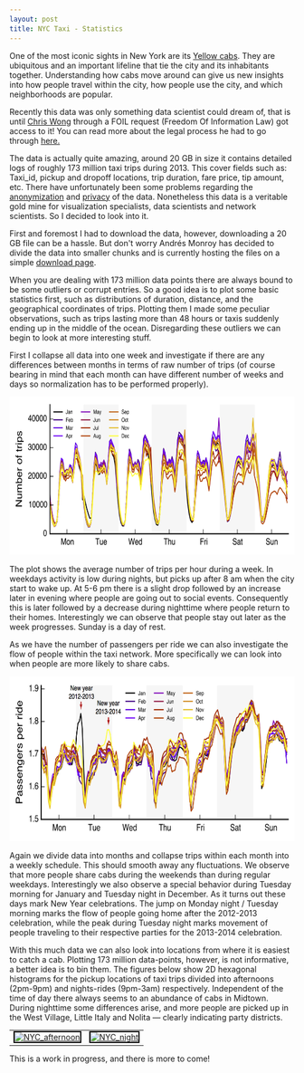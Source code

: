 ```yaml
---
layout: post
title: NYC Taxi - Statistics
---
```


One of the most iconic sights in New York are its <a title="Yellow cabs" href="http://upload.wikimedia.org/wikipedia/commons/0/07/Yellow_cabs_2.jpg">Yellow cabs</a>. They are ubiquitous and an important lifeline that tie the city and its inhabitants together. Understanding how cabs move around can give us new insights into how people travel within the city, how people use the city, and which neighborhoods are popular.

Recently this data was only something data scientist could dream of, that is until <a title="chris wong" href="http://chriswhong.com/">Chris Wong</a> through a FOIL request (Freedom Of Information Law) got access to it! You can read more about the legal process he had to go through <a title="legal process" href="http://chriswhong.com/open-data/foil_nyc_taxi/">here.</a>

The data is actually quite amazing, around 20 GB in size it contains detailed logs of roughly 173 million taxi trips during 2013. This cover fields such as: Taxi_id, pickup and dropoff locations, trip duration, fare price, tip amount, etc. There have unfortunately been some problems regarding the <a title="de-anonymization" href="https://medium.com/@vijayp/of-taxis-and-rainbows-f6bc289679a1">anonymization</a> and <a title="spying on celebrities" href="http://www.ibtimes.com/spying-celebrities-nyc-taxi-metadata-exposes-celeb-locations-strip-club-clients-1696744">privacy</a> of the data. Nonetheless this data is a veritable gold mine for visualization specialists, data scientists and network scientists. So I decided to look into it.

First and foremost I had to download the data, however, downloading a 20 GB file can be a hassle. But don't worry Andrés Monroy has decided to divide the data into smaller chunks and is currently hosting the files on a simple <a title="taxi data" href="http://www.andresmh.com/nyctaxitrips/">download page</a>.

When you are dealing with 173 million data points there are always bound to be some outliers or corrupt entries. So a good idea is to plot some basic statistics first, such as distributions of duration, distance, and the geographical coordinates of trips. Plotting them I made some peculiar observations, such as trips lasting more than 48 hours or taxis suddenly ending up in the middle of the ocean. Disregarding these outliers we can begin to look at more interesting stuff.

First I collapse all data into one week and investigate if there are any differences between months in terms of raw number of trips (of course bearing in mind that each month can have different number of weeks and days so normalization has to be performed properly).

<a href="/images/2015/trips.png"><img src="/images/2015/trips.png" alt="trips" width="660" height="279" /></a>

The plot shows the average number of trips per hour during a week. In weekdays activity is low during nights, but picks up after 8 am when the city start to wake up. At 5-6 pm there is a slight drop followed by an increase later in evening where people are going out to social events. Consequently this is later followed by a decrease during nighttime where people return to their homes. Interestingly we can observe that people stay out later as the week progresses. Sunday is a day of rest.

As we have the number of passengers per ride we can also investigate the flow of people within the taxi network. More specifically we can look into when people are more likely to share cabs.

<a href="/images/2015/effective_flow.png"><img src="/images/2015/effective_flow.png" alt="effective_flow" width="660" height="291" /></a>

Again we divide data into months and collapse trips within each month into a weekly schedule. This should smooth away any fluctuations. We observe that more people share cabs during the weekends than during regular weekdays. Interestingly we also observe a special behavior during Tuesday morning for January and Tuesday night in December. As it turns out these days mark New Year celebrations. The jump on Monday night / Tuesday morning marks the flow of people going home after the 2012-2013 celebration, while the peak during Tuesday night marks movement of people traveling to their respective parties for the 2013-2014 celebration.

With this much data we can also look into locations from where it is easiest to catch a cab. Plotting 173 million data-points, however, is not informative, a better idea is to bin them. The figures below show 2D hexagonal histograms for the pickup locations of taxi trips divided into afternoons (2pm-9pm) and nights-rides (9pm-3am) respectively.  Independent of the time of day there always seems to an abundance of cabs in Midtown. During nighttime some differences arise, and more people are picked up in the West Village, Little Italy and Nolita — clearly indicating party districts.

<table style="width:100%">
    <td>
    	<a href="/images/2015/nyc_afternoon.png"><img style="border:2px solid #000000;" src="/images/2015/nyc_afternoon.png" alt="NYC_afternoon" width="250" height="499"> </a>
    </td>
    <td>
    	<a href="/images/nyc_night.png"><img style="border:2px solid #000000;" src="/images/2015/nyc_night.png" alt="NYC_night" width="250" height="499" > </a>
    </td>
</table>


This is a work in progress, and there is more to come!